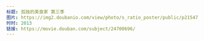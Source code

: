 ```yaml
---
标题: 孤独的美食家 第三季
图片: https://img2.doubanio.com/view/photo/s_ratio_poster/public/p2154710501.jpg
时时: 2013
链接: https://movie.douban.com/subject/24700696/
---
```


